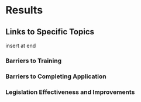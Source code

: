 # Results 

## Links to Specific Topics
insert at end 

### Barriers to Training

### Barriers to Completing Application

### Legislation Effectiveness and Improvements
